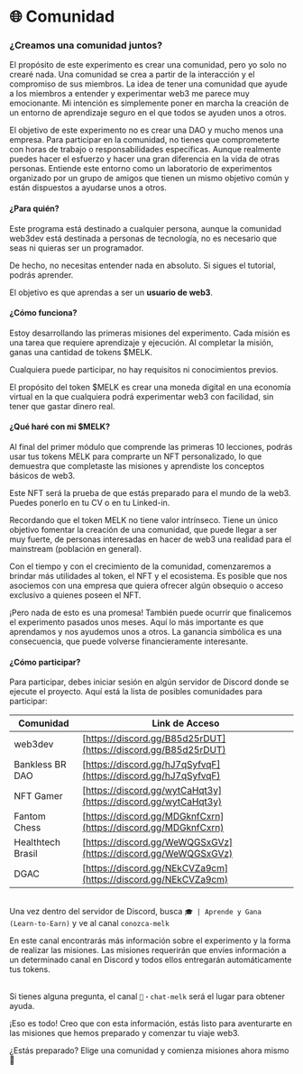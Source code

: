 # 🌐 Comunidad

### ¿Creamos una comunidad juntos?

El propósito de este experimento es crear una comunidad, pero yo solo no crearé nada. Una comunidad se crea a partir de la interacción y el compromiso de sus miembros. La idea de tener una comunidad que ayude a los miembros a entender y experimentar web3 me parece muy emocionante. Mi intención es simplemente poner en marcha la creación de un entorno de aprendizaje seguro en el que todos se ayuden unos a otros.

El objetivo de este experimento no es crear una DAO y mucho menos una empresa. Para participar en la comunidad, no tienes que comprometerte con horas de trabajo o responsabilidades específicas. Aunque realmente puedes hacer el esfuerzo y hacer una gran diferencia en la vida de otras personas. Entiende este entorno como un laboratorio de experimentos organizado por un grupo de amigos que tienen un mismo objetivo común y están dispuestos a ayudarse unos a otros.

#### ¿Para quién?

Este programa está destinado a cualquier persona, aunque la comunidad web3dev está destinada a personas de tecnología, no es necesario que seas ni quieras ser un programador.

De hecho, no necesitas entender nada en absoluto. Si sigues el tutorial, podrás aprender.

El objetivo es que aprendas a ser un **usuario de web3**.

#### ¿Cómo funciona? <a href="#como-funciona" id="como-funciona"></a>

Estoy desarrollando las primeras misiones del experimento. Cada misión es una tarea que requiere aprendizaje y ejecución. Al completar la misión, ganas una cantidad de tokens $MELK.

Cualquiera puede participar, no hay requisitos ni conocimientos previos.

El propósito del token $MELK es crear una moneda digital en una economía virtual en la que cualquiera podrá experimentar web3 con facilidad, sin tener que gastar dinero real.

#### ¿Qué haré con mi $MELK? <a href="#o-que-farei-com-meu-melk" id="o-que-farei-com-meu-melk"></a>

Al final del primer módulo que comprende las primeras 10 lecciones, podrás usar tus tokens MELK para comprarte un NFT personalizado, lo que demuestra que completaste las misiones y aprendiste los conceptos básicos de web3.

Este NFT será la prueba de que estás preparado para el mundo de la web3. Puedes ponerlo en tu CV o en tu Linked-in.

Recordando que el token MELK no tiene valor intrínseco. Tiene un único objetivo fomentar la creación de una comunidad, que puede llegar a ser muy fuerte, de personas interesadas en hacer de web3 una realidad para el mainstream (población en general).

Con el tiempo y con el crecimiento de la comunidad, comenzaremos a brindar más utilidades al token, el NFT y el ecosistema. Es posible que nos asociemos con una empresa que quiera ofrecer algún obsequio o acceso exclusivo a quienes poseen el NFT.

¡Pero nada de esto es una promesa! También puede ocurrir que finalicemos el experimento pasados ​​unos meses. Aquí lo más importante es que aprendamos y nos ayudemos unos a otros. La ganancia simbólica es una consecuencia, que puede volverse financieramente interesante.

#### ¿Cómo participar? <a href="#como-participar" id="como-participar"></a>

Para participar, debes iniciar sesión en algún servidor de Discord donde se ejecute el proyecto. Aquí está la lista de posibles comunidades para participar:

| Comunidad         | Link de Acceso                                                 |
| ----------------- | -------------------------------------------------------------- |
| web3dev           | [https://discord.gg/B85d25rDUT](https://discord.gg/B85d25rDUT) |
| Bankless BR DAO   | [https://discord.gg/hJ7qSyfvqF](https://discord.gg/hJ7qSyfvqF) |
| NFT Gamer         | [https://discord.gg/wytCaHqt3y](https://discord.gg/wytCaHqt3y) |
| Fantom Chess      | [https://discord.gg/MDGknfCxrn](https://discord.gg/MDGknfCxrn) |
| Healthtech Brasil | [https://discord.gg/WeWQGSxGVz](https://discord.gg/WeWQGSxGVz) |
| DGAC              | [https://discord.gg/NEkCVZa9cm](https://discord.gg/NEkCVZa9cm) |

\
Una vez dentro del servidor de Discord, busca `🎓 | Aprende y Gana (Learn-to-Earn)` y ve al canal `conozca-melk`

En este canal encontrarás más información sobre el experimento y la forma de realizar las misiones. Las misiones requerirán que envíes información a un determinado canal en Discord y todos ellos entregarán automáticamente tus tokens.

\
Si tienes alguna pregunta, el canal `💬・chat-melk` será el lugar para obtener ayuda.

¡Eso es todo! Creo que con esta información, estás listo para aventurarte en las misiones que hemos preparado y comenzar tu viaje web3.

¿Estás preparado? Elige una comunidad y comienza misiones ahora mismo 🚀
